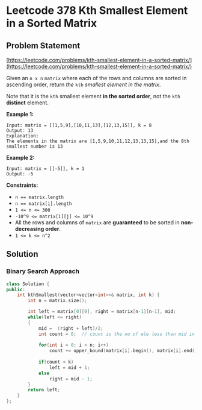 # Leetcode 378 Kth Smallest Element in a Sorted Matrix

## Problem Statement

[https://leetcode.com/problems/kth-smallest-element-in-a-sorted-matrix/](https://leetcode.com/problems/kth-smallest-element-in-a-sorted-matrix/)

Given an `n x n` `matrix` where each of the rows and columns are sorted in ascending order, return _the_ `kth` _smallest element in the matrix_.

Note that it is the `kth` smallest element **in the sorted order**, not the `kth` **distinct** element.

**Example 1:**

```text
Input: matrix = [[1,5,9],[10,11,13],[12,13,15]], k = 8
Output: 13
Explanation: 
The elements in the matrix are [1,5,9,10,11,12,13,13,15],and the 8th smallest number is 13
```

**Example 2:**

```text
Input: matrix = [[-5]], k = 1
Output: -5
```

**Constraints:**

* `n == matrix.length`
* `n == matrix[i].length`
* `1 <= n <= 300`
* `-10^9 <= matrix[i][j] <= 10^9`
* All the rows and columns of `matrix` are **guaranteed** to be sorted in **non-decreasing order**.
* `1 <= k <= n^2`

## Solution

### Binary Search Approach

```cpp
class Solution {
public:
    int kthSmallest(vector<vector<int>>& matrix, int k) {
        int n = matrix.size();

        int left = matrix[0][0], right = matrix[n-1][n-1], mid;
        while(left <= right)
        {
            mid =  (right + left)/2;
            int count = 0;  // count is the no of ele less than mid in the matrix                  
       
            for(int i = 0; i < n; i++)
                count += upper_bound(matrix[i].begin(), matrix[i].end(), mid) - matrix[i].begin();
                      
            if(count < k)
                left = mid + 1;
            else
                right = mid - 1;
        }
        return left;
    }
};
```


